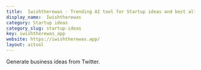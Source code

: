 ```yaml
---
title:  Iwishtherewas - Trending AI tool for Startup ideas and best alternatives
display_name:  Iwishtherewas
category: Startup ideas
category_slug: startup-ideas
key: iwishtherewas_app
website: https://iwishtherewas.app/
layout: aitool
---
```


Generate business ideas from Twitter.

